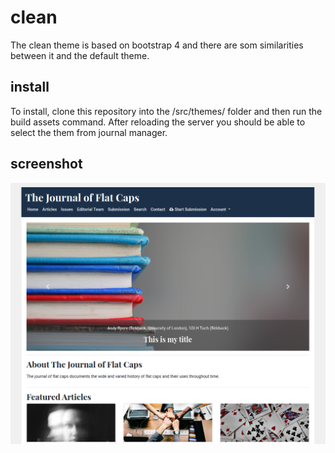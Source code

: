 # clean

The clean theme is based on bootstrap 4 and there are som similarities between it and the default theme.

## install

To install, clone this repository into the /src/themes/ folder and then run the build assets command. After reloading the server you should be able to select the them from journal manager.

## screenshot
![journal of flatcaps homepage](https://github.com/BirkbeckCTP/clean/blob/master/imgs/journal_of_flatcaps.png?raw=true)
